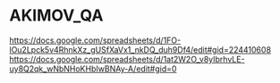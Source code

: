 # AKIMOV_QA
https://docs.google.com/spreadsheets/d/1FO-lOu2Lpck5v4RhnkXz_gUSfXaVx1_nkDQ_duh9Df4/edit#gid=224410608
https://docs.google.com/spreadsheets/d/1at2W2O_v8yIbrhvLE-uy8Q2qk_wNbNHoKHbIwBNAy-A/edit#gid=0